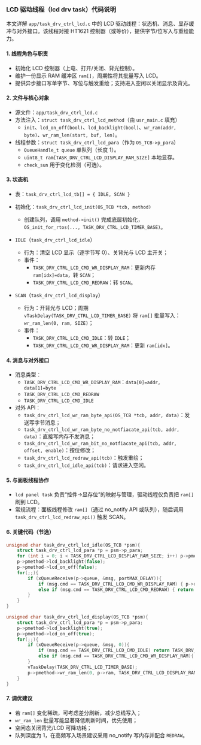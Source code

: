 ### LCD 驱动线程（lcd drv task）代码说明

本文详解 `app/task_drv_ctrl_lcd.c` 中的 LCD 驱动线程：状态机、消息、显存缓冲与对外接口。该线程对接 HT1621 控制器（或等价），提供字节/位写入与重绘能力。

#### 1. 线程角色与职责
- 初始化 LCD 控制器（上电、打开/关闭、背光控制）。
- 维护一份显示 RAM 缓冲区 `ram[]`，周期性将其批量写入 LCD。
- 提供异步接口写单字节、写位与触发重绘；支持进入空闲以关闭显示及背光。

#### 2. 文件与核心对象
- 源文件：`app/task_drv_ctrl_lcd.c`
- 方法注入：`struct task_drv_ctrl_lcd_method`（由 `usr_main.c` 填充）
  - `init`、`lcd_on_off(bool)`、`lcd_backlight(bool)`、`wr_ram(addr, byte)`、`wr_ram_len(start, buf, len)`。
- 线程参数：`struct task_drv_ctrl_lcd_para`（作为 `OS_TCB->p_para`）
  - `QueueHandle_t queue` 单队列（长度 1）。
  - `uint8_t ram[TASK_DRV_CTRL_LCD_DISPLAY_RAM_SIZE]` 本地显存。
  - `check_sun` 用于变化检测（可选）。

#### 3. 状态机
- 表：`task_drv_ctrl_lcd_tb[] = { IDLE, SCAN }`
- 初始化：`task_drv_ctrl_lcd_init(OS_TCB *tcb, method)`
  - 创建队列，调用 `method->init()` 完成底层初始化，`OS_init_for_rtos(..., TASK_DRV_CTRL_LCD_TIMER_BASE)`。

- `IDLE`（`task_drv_ctrl_lcd_idle`）
  - 行为：清空 LCD 显示（逐字节写 0）、关背光与 LCD 主开关；
  - 事件：
    - `TASK_DRV_CTRL_LCD_CMD_WR_DISPLAY_RAM`：更新内存 `ram[idx]=data`，转 `SCAN`；
    - `TASK_DRV_CTRL_LCD_CMD_REDRAW`：转 `SCAN`。

- `SCAN`（`task_drv_ctrl_lcd_display`）
  - 行为：开背光与 LCD；周期 `vTaskDelay(TASK_DRV_CTRL_LCD_TIMER_BASE)` 将 `ram[]` 批量写入：`wr_ram_len(0, ram, SIZE)`；
  - 事件：
    - `TASK_DRV_CTRL_LCD_CMD_IDLE`：转 `IDLE`；
    - `TASK_DRV_CTRL_LCD_CMD_WR_DISPLAY_RAM`：更新 `ram[idx]`。

#### 4. 消息与对外接口
- 消息类型：
  - `TASK_DRV_CTRL_LCD_CMD_WR_DISPLAY_RAM`：`data[0]=addr, data[1]=byte`
  - `TASK_DRV_CTRL_LCD_CMD_REDRAW`
  - `TASK_DRV_CTRL_LCD_CMD_IDLE`
- 对外 API：
  - `task_drv_ctrl_lcd_wr_ram_byte_api(OS_TCB *tcb, addr, data)`：发送写字节消息；
  - `task_drv_ctrl_lcd_wr_ram_byte_no_notfiacate_api(tcb, addr, data)`：直接写内存不发消息；
  - `task_drv_ctrl_lcd_wr_ram_bit_no_notfiacate_api(tcb, addr, offset, enable)`：按位修改；
  - `task_drv_ctrl_lcd_redraw_api(tcb)`：触发重绘；
  - `task_drv_ctrl_lcd_idle_api(tcb)`：请求进入空闲。

#### 5. 与面板线程协作
- `lcd panel task` 负责“控件→显存位”的映射与管理，驱动线程仅负责把 `ram[]` 刷到 LCD。
- 常规流程：面板线程修改 `ram[]`（通过 no_notify API 或队列），随后调用 `task_drv_ctrl_lcd_redraw_api()` 触发 SCAN。

#### 6. 关键代码（节选）
```c
unsigned char task_drv_ctrl_lcd_idle(OS_TCB *psm){
    struct task_drv_ctrl_lcd_para *p = psm->p_para;
    for (int i = 0; i < TASK_DRV_CTRL_LCD_DISPLAY_RAM_SIZE; i++) p->pmethod->wr_ram(i, 0);
    p->pmethod->lcd_backlight(false);
    p->pmethod->lcd_on_off(false);
    for(;;){
        if (xQueueReceive(p->queue, &msg, portMAX_DELAY)){
            if (msg.cmd == TASK_DRV_CTRL_LCD_CMD_WR_DISPLAY_RAM) { p->ram[msg.data[0]] = msg.data[1]; return TASK_DRV_CTRL_LCD_SCAN; }
            else if (msg.cmd == TASK_DRV_CTRL_LCD_CMD_REDRAW) { return TASK_DRV_CTRL_LCD_SCAN; }
        }
    }
}

unsigned char task_drv_ctrl_lcd_display(OS_TCB *psm){
    struct task_drv_ctrl_lcd_para *p = psm->p_para;
    p->pmethod->lcd_backlight(true);
    p->pmethod->lcd_on_off(true);
    for(;;){
        if (xQueueReceive(p->queue, &msg, 0)){
            if (msg.cmd == TASK_DRV_CTRL_LCD_CMD_IDLE) return TASK_DRV_CTRL_LCD_IDLE;
            else if (msg.cmd == TASK_DRV_CTRL_LCD_CMD_WR_DISPLAY_RAM){ if (msg.data[0] < TASK_DRV_CTRL_LCD_DISPLAY_RAM_SIZE) p->ram[msg.data[0]] = msg.data[1]; }
        }
        vTaskDelay(TASK_DRV_CTRL_LCD_TIMER_BASE);
        p->pmethod->wr_ram_len(0, p->ram, TASK_DRV_CTRL_LCD_DISPLAY_RAM_SIZE);
    }
}
```

#### 7. 调优建议
- 若 `ram[]` 变化稀疏，可考虑差分刷新，减少总线写入；
- `wr_ram_len` 批量写能显著降低刷新时间，优先使用；
- 空闲态关闭背光/LCD 可降功耗；
- 队列深度为 1，在高频写入场景建议采用 no_notify 写内存并配合 `REDRAW`。

